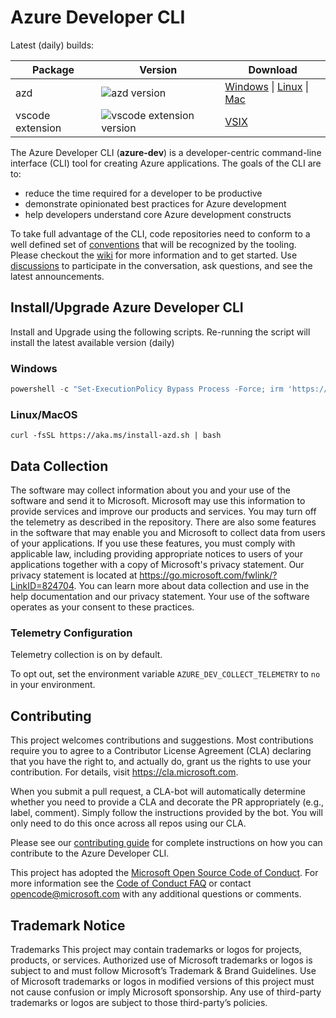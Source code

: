 # Azure Developer CLI

Latest (daily) builds:

| Package | Version | Download |
| ------- | ------- | -------- |
| azd | ![azd version](https://img.shields.io/endpoint?url=https%3A%2F%2Fazuresdkreleasepreview.blob.core.windows.net%2Fazd%2Fstandalone%2Flatest%2Fshield.json) | [Windows](https://azuresdkreleasepreview.blob.core.windows.net/azd/standalone/latest/azd-windows-amd64.zip) &vert; [Linux](https://azuresdkreleasepreview.blob.core.windows.net/azd/standalone/latest/azd-linux-amd64.tar.gz) &vert; [Mac](https://azuresdkreleasepreview.blob.core.windows.net/azd/standalone/latest/azd-darwin-amd64.zip) |
| vscode extension | ![vscode extension version](https://img.shields.io/endpoint?url=https%3A%2F%2Fazuresdkreleasepreview.blob.core.windows.net%2Fazd%2Fvscode%2Flatest%2Fshield.json) | [VSIX](https://marketplace.visualstudio.com/items?itemName=ms-azuretools.azure-dev) |

The Azure Developer CLI (**azure-dev**) is a developer-centric command-line interface (CLI) tool for creating Azure applications. The goals of the CLI are to:

- reduce the time required for a developer to be productive
- demonstrate opinionated best practices for Azure development
- help developers understand core Azure development constructs

To take full advantage of the CLI, code repositories need to conform to a well defined set of [conventions](https://github.com/Azure/azure-dev/wiki/Azure-Developer-CLI-Overview) that will be recognized by the tooling. Please checkout the [wiki](https://github.com/Azure/azure-dev/wiki) for more information and to get started. Use [discussions](https://github.com/Azure/azure-dev/discussions) to participate in the conversation, ask questions, and see the latest announcements.

## Install/Upgrade Azure Developer CLI

Install and Upgrade using the following scripts. Re-running the script will install the latest available version (daily)

### Windows

```powershell
powershell -c "Set-ExecutionPolicy Bypass Process -Force; irm 'https://aka.ms/install-azd.ps1' | iex"
```

### Linux/MacOS

```
curl -fsSL https://aka.ms/install-azd.sh | bash
```


## Data Collection

The software may collect information about you and your use of the software and send it to Microsoft. Microsoft may use this information to provide services and improve our products and services. You may turn off the telemetry as described in the repository. There are also some features in the software that may enable you and Microsoft to collect data from users of your applications. If you use these features, you must comply with applicable law, including providing appropriate notices to users of your applications together with a copy of Microsoft's privacy statement. Our privacy statement is located at https://go.microsoft.com/fwlink/?LinkID=824704. You can learn more about data collection and use in the help documentation and our privacy statement. Your use of the software operates as your consent to these practices.

### Telemetry Configuration

Telemetry collection is on by default. 

To opt out, set the environment variable `AZURE_DEV_COLLECT_TELEMETRY` to `no` in your environment.

## Contributing

This project welcomes contributions and suggestions.  Most contributions require you to agree to a
Contributor License Agreement (CLA) declaring that you have the right to, and actually do, grant us
the rights to use your contribution. For details, visit https://cla.microsoft.com.

When you submit a pull request, a CLA-bot will automatically determine whether you need to provide
a CLA and decorate the PR appropriately (e.g., label, comment). Simply follow the instructions
provided by the bot. You will only need to do this once across all repos using our CLA.

Please see our [contributing guide](cli/azd/CONTRIBUTING.md) for complete instructions on how you can contribute to the Azure Developer CLI.

This project has adopted the [Microsoft Open Source Code of Conduct](https://opensource.microsoft.com/codeofconduct/).
For more information see the [Code of Conduct FAQ](https://opensource.microsoft.com/codeofconduct/faq/) or
contact [opencode@microsoft.com](mailto:acceleratorsteam@microsoft.com) with any additional questions or comments.

## Trademark Notice

Trademarks This project may contain trademarks or logos for projects, products, or services. Authorized use of Microsoft trademarks or logos is subject to and must follow Microsoft’s Trademark & Brand Guidelines. Use of Microsoft trademarks or logos in modified versions of this project must not cause confusion or imply Microsoft sponsorship. Any use of third-party trademarks or logos are subject to those third-party’s policies.
